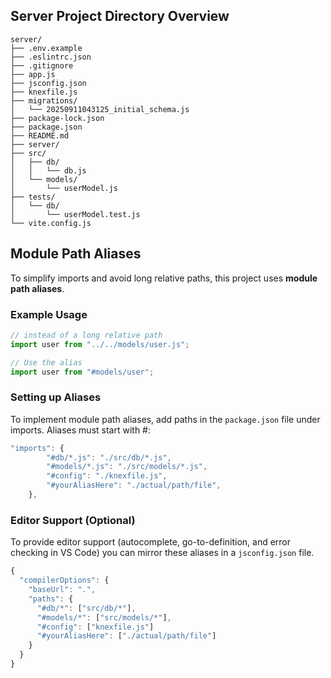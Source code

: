 ## Server Project Directory Overview

```text
server/
├── .env.example
├── .eslintrc.json
├── .gitignore
├── app.js
├── jsconfig.json
├── knexfile.js
├── migrations/
│   └── 20250911043125_initial_schema.js
├── package-lock.json
├── package.json
├── README.md
├── server/
├── src/
│   ├── db/
│   │   └── db.js
│   └── models/
│       └── userModel.js
├── tests/
│   └── db/
│       └── userModel.test.js
└── vite.config.js
```

## Module Path Aliases

To simplify imports and avoid long relative paths, this project uses **module path aliases**.

### Example Usage

```js
// instead of a long relative path
import user from "../../models/user.js";

// Use the alias
import user from "#models/user";
```

### Setting up Aliases

To implement module path aliases, add paths in the `package.json` file under imports. Aliases must start with #:

```js
"imports": {
        "#db/*.js": "./src/db/*.js",
        "#models/*.js": "./src/models/*.js",
        "#config": "./knexfile.js",
        "#yourAliasHere": "./actual/path/file",
    },
```

### Editor Support (Optional)

To provide editor support (autocomplete, go-to-definition, and error checking in VS Code) you can mirror these aliases in a `jsconfig.json` file.

```js
{
  "compilerOptions": {
    "baseUrl": ".",
    "paths": {
      "#db/*": ["src/db/*"],
      "#models/*": ["src/models/*"],
      "#config": ["knexfile.js"]
      "#yourAliasHere": ["./actual/path/file"]
    }
  }
}
```
